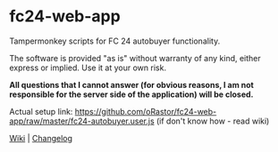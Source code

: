 # fc24-web-app 

Tampermonkey scripts for FC 24 autobuyer functionality.

The software is provided "as is" without warranty of any kind, either express or implied. Use it at your own risk.

**All questions that I cannot answer (for obvious reasons, I am not responsible for the server side of the application) will be closed.**

Actual setup link: https://github.com/oRastor/fc24-web-app/raw/master/fc24-autobuyer.user.js (if don't know how - read wiki)

[Wiki](https://github.com/oRastor/fc24-web-app/wiki) | [Changelog](https://github.com/oRastor/fc24-web-app/blob/master/CHANGELOG.md)
